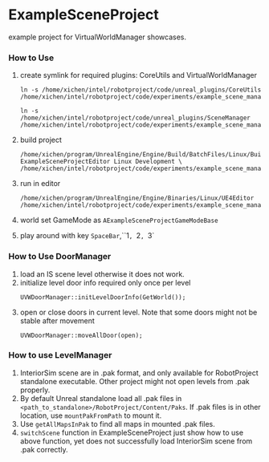 # ExampleSceneProject

example project for VirtualWorldManager showcases.

### How to Use

1. create symlink for required plugins: CoreUtils and VirtualWorldManager
    ```buildoutcfg
    ln -s /home/xichen/intel/robotproject/code/unreal_plugins/CoreUtils /home/xichen/intel/robotproject/code/experiments/example_scene_manager/ExampleSceneProject/Plugins/CoreUtils

    ln -s /home/xichen/intel/robotproject/code/unreal_plugins/SceneManager /home/xichen/intel/robotproject/code/experiments/example_scene_manager/ExampleSceneProject/Plugins/SceneManager
    ```

2. build project

   ```buildoutcfg
   /home/xichen/program/UnrealEngine/Engine/Build/BatchFiles/Linux/Build.sh ExampleSceneProjectEditor Linux Development \
   /home/xichen/intel/robotproject/code/experiments/example_scene_manager/ExampleSceneProject/ExampleSceneProject.uproject
   ```
3. run in editor

   ```buildoutcfg
   /home/xichen/program/UnrealEngine/Engine/Binaries/Linux/UE4Editor /home/xichen/intel/robotproject/code/experiments/example_scene_manager/ExampleSceneProject/ExampleSceneProject.uproject
   ```

4. world set GameMode as `AExampleSceneProjectGameModeBase`

5. play around with key `SpaceBar`,``1`, `2`, `3` 


### How to Use DoorManager
1. load an IS scene level otherwise it does not work.
2. initialize level door info required only once per level
   ```
   UVWDoorManager::initLevelDoorInfo(GetWorld());
   ```
3. open or close doors in current level. Note that some doors might not be stable after movement
   ```buildoutcfg
   UVWDoorManager::moveAllDoor(open);
   ```
   

### How to use LevelManager
1. InteriorSim scene are in .pak format, and only available for RobotProject standalone executable. Other project might not open levels from .pak properly.
2. By default Unreal standalone load all .pak files in `<path_to_standalone>/RobotProject/Content/Paks`. If .pak files is in other location, use `mountPakFromPath` to mount it.
3. Use `getAllMapsInPak` to find all maps in mounted .pak files.
4. `switchScene` function in ExampleSceneProject just show how to use above function, yet does not successfully load InteriorSim scene from .pak correctly.